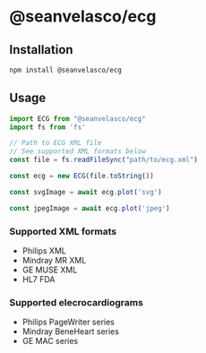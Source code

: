 # @seanvelasco/ecg

## Installation

```bash
npm install @seanvelasco/ecg
```

## Usage

```typescript
import ECG from "@seanvelasco/ecg"
import fs from 'fs'

// Path to ECG XML file
// See supported XML formats below
const file = fs.readFileSync("path/to/ecg.xml")

const ecg = new ECG(file.toString())

const svgImage = await ecg.plot('svg')

const jpegImage = await ecg.plot('jpeg')
```

### Supported XML formats

- Philips XML
- Mindray MR XML
- GE MUSE XML
- HL7 FDA

### Supported elecrocardiograms

- Philips PageWriter series
- Mindray BeneHeart series
- GE MAC series